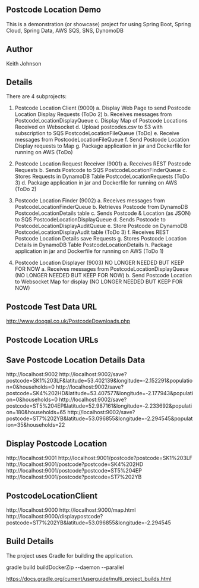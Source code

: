 Postcode Location Demo
----------------------
This is a demonstration (or showcase) project for using Spring Boot, Spring Cloud, Spring Data, AWS SQS, SNS, DynomoDB

Author
------
Keith Johnson

Details
-------

There are 4 subprojects:
1. Postcode Location Client (9000)
   a. Display Web Page to send Postcode Location Display Requests (ToDo 2)
   b. Receives messages from PostcodeLocationDisplayQueue
   c. Display Map of Postcode Locations Received on Websocket
   d. Upload postcodes.csv to S3 with subscription to SQS PostcodeLocationFileQueue (ToDo)
   e. Receive messages from PostcodeLocationFileQueue
   f. Send Postcode Location Display requests to Map
   g. Package application in jar and Dockerfile for running on AWS (ToDo)

2. Postcode Location Request Receiver (9001)
   a. Receives REST Postcode Requests 
   b. Sends Postcode to SQS PostcodeLocationFinderQueue
   c. Stores Requests in DynamoDB Table PostcodeLocationRequests  (ToDo 3) 
   d. Package application in jar and Dockerfile for running on AWS (ToDo 2)

3. Postcode Location Finder (9002)
   a. Receives messages from PostcodeLocationFinderQueue
   b. Retrieves Postcode from DynamoDB PostcodeLocationDetails table
   c. Sends Postcode & Location (as JSON) to SQS PostcodeLocationDisplayQueue
   d. Sends Postcode to PostcodeLocationDisplayAuditQueue
   e. Store Postcode on DynamoDB PostcodeLocationDisplayAudit table (ToDo 3)
   f. Receives REST Postcode Location Details save Requests
   g. Stores Postcode Location Details in DynamoDB Table PostcodeLocationDetails 
   h. Package application in jar and Dockerfile for running on AWS (ToDo 1)

4. Postcode Location Displayer (9003) NO LONGER NEEDED BUT KEEP FOR NOW
   a. Receives messages from PostcodeLocationDisplayQueue (NO LONGER NEEDED BUT KEEP FOR NOW)
   b. Send Postcode Location to Websocket Map for display (NO LONGER NEEDED BUT KEEP FOR NOW)
   
Postcode Test Data URL
----------------------
http://www.doogal.co.uk/PostcodeDownloads.php

Postcode Location URLs
----------------------
Save Postcode Location Details Data
-----------------------------------
http://localhost:9002
http://localhost:9002/save?postcode=SK1%203LF&latitude=53.402139&longitude=-2.152291&population=0&households=0
http://localhost:9002/save?postcode=SK4%202HD&latitude=53.407577&longitude=-2.177943&population=0&households=0
http://localhost:9002/save?postcode=ST5%204EP&latitude=52.987161&longitude=-2.233692&population=180&households=65
http://localhost:9002/save?postcode=ST7%202YB&latitude=53.096855&longitude=-2.294545&population=35&households=22

Display Postcode Location
-------------------------
http://localhost:9001
http://localhost:9001/postcode?postcode=SK1%203LF
http://localhost:9001/postcode?postcode=SK4%202HD
http://localhost:9001/postcode?postcode=ST5%204EP
http://localhost:9001/postcode?postcode=ST7%202YB

PostcodeLocationClient
----------------------
http://localhost:9000
http://localhost:9000/map.html
http://localhost:9000/displaypostcode?postcode=ST7%202YB&latitude=53.096855&longitude=-2.294545

Build Details
-------------
The project uses Gradle for building the application.

gradle build buildDockerZip --daemon --parallel

https://docs.gradle.org/current/userguide/multi_project_builds.html
